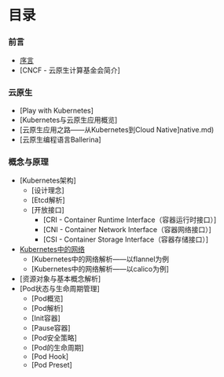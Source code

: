 # 目录

### 前言

- [序言](readme.md)
- [CNCF - 云原生计算基金会简介]

### 云原生

- [Play with Kubernetes]
- [Kubernetes与云原生应用概览]
- [云原生应用之路——从Kubernetes到Cloud Native]native.md)
- [云原生编程语言Ballerina]

### 概念与原理

- [Kubernetes架构]
  - [设计理念]
  - [Etcd解析]
  - [开放接口]
    - [CRI - Container Runtime Interface（容器运行时接口）]
    - [CNI - Container Network Interface（容器网络接口）]
    - [CSI - Container Storage Interface（容器存储接口）]
- [Kubernetes中的网络]()
  - [Kubernetes中的网络解析——以flannel为例
  - [Kubernetes中的网络解析——以calico为例]
- [资源对象与基本概念解析]
- [Pod状态与生命周期管理]
  - [Pod概览]
  - [Pod解析]
  - [Init容器]
  - [Pause容器]
  - [Pod安全策略]
  - [Pod的生命周期]
  - [Pod Hook]
  - [Pod Preset]